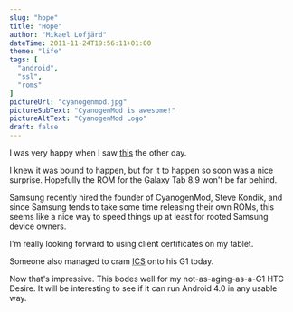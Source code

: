 ```yaml
---
slug: "hope"
title: "Hope"
author: "Mikael Lofjärd"
dateTime: 2011-11-24T19:56:11+01:00
theme: "life"
tags: [
  "android",
  "ssl",
  "roms"
]
pictureUrl: "cyanogenmod.jpg"
pictureSubText: "CyanogenMod is awesome!"
pictureAltText: "CyanogenMod Logo"
draft: false
---
```

I was very happy when I saw [this](https://plus.google.com/100275307499530023476/posts/hVw7ykmsvrx) the other day.

I knew it was bound to happen, but for it to happen so soon was a nice surprise. Hopefully the ROM for the Galaxy Tab 8.9 won't be far behind.

Samsung recently hired the founder of CyanogenMod, Steve Kondik, and since Samsung tends to take some time releasing their own ROMs, this seems like a nice way to speed things up at least for rooted Samsung device owners.

I'm really looking forward to using client certificates on my tablet.

Someone also managed to cram <abbr title="Ice Cream Sandwich">ICS</abbr> onto his G1 today.

Now that's impressive. This bodes well for my not-as-aging-as-a-G1 HTC Desire. It will be interesting to see if it can run Android 4.0 in any usable way.
